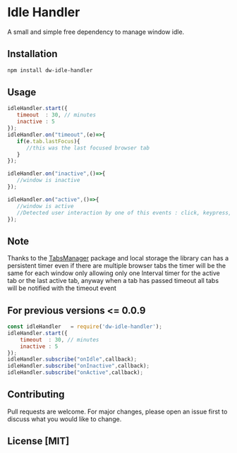 # Idle Handler
A small and simple free dependency to manage window idle.

## Installation
```bash
npm install dw-idle-handler
```

## Usage
```javascript
idleHandler.start({
   timeout  : 30, // minutes 
   inactive : 5  
});
idleHandler.on("timeout",(e)=>{
   if(e.tab.lastFocus){
      //this was the last focused browser tab
   }
});

idleHandler.on("inactive",()=>{
   //window is inactive
});

idleHandler.on("active",()=>{
   //window is active
   //Detected user interaction by one of this events : click, keypress, mouseover and touchstart
});
```
## Note
Thanks to the  [TabsManager](https://www.npmjs.com/package/browser-tabs-manager) package and local storage the library can has a persistent timer
even if there are multiple browser tabs the timer will be the same for each window only allowing only one lnterval timer for the active tab or the last active tab, anyway when a tab has passed timeout all tabs will be notified with the timeout event

## For previous versions <= 0.0.9
```javascript
const idleHandler   = require('dw-idle-handler');
idleHandler.start({
    timeout  : 30, // minutes 
    inactive : 5  
});
idleHandler.subscribe("onIdle",callback);
idleHandler.subscribe("onInactive",callback);
idleHandler.subscribe("onActive",callback);
```

## Contributing
Pull requests are welcome. For major changes, please open an issue first to discuss what you would like to change.

## License [MIT]